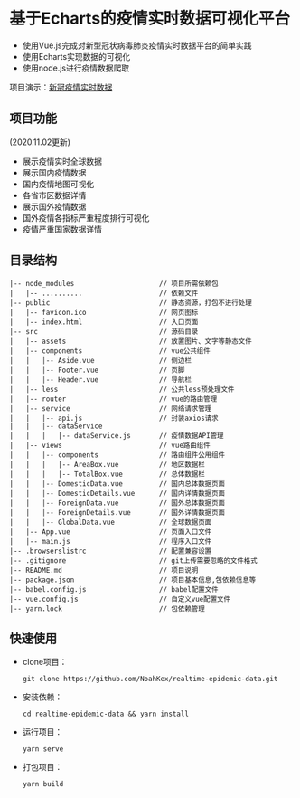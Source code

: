 # 基于Echarts的疫情实时数据可视化平台
+ 使用Vue.js完成对新型冠状病毒肺炎疫情实时数据平台的简单实践
+ 使用Echarts实现数据的可视化
+ 使用node.js进行疫情数据爬取

项目演示：[新冠疫情实时数据](http://47.100.36.240:8080/)

## 项目功能
(2020.11.02更新)
+ 展示疫情实时全球数据
+ 展示国内疫情数据
+ 国内疫情地图可视化
+ 各省市区数据详情
+ 展示国外疫情数据
+ 国外疫情各指标严重程度排行可视化
+ 疫情严重国家数据详情

## 目录结构
```
|-- node_modules                     // 项目所需依赖包
|   |-- ..........                   // 依赖文件
|-- public                           // 静态资源，打包不进行处理
|   |-- favicon.ico                  // 网页图标
|   |-- index.html                   // 入口页面
|-- src                              // 源码目录
|   |-- assets                       // 放置图片、文字等静态文件
|   |-- components                   // vue公共组件
|   |   |-- Aside.vue                // 侧边栏
|   |   |-- Footer.vue               // 页脚
|   |   |-- Header.vue               // 导航栏
|   |-- less                         // 公共less预处理文件
|   |-- router                       // vue的路由管理
|   |-- service                      // 网络请求管理
|   |   |-- api.js                   // 封装axios请求
|   |   |-- dataService              
|   |   |   |-- dataService.js       // 疫情数据API管理
|   |-- views                        // vue路由组件
|   |   |-- components               // 路由组件公用组件
|   |   |   |-- AreaBox.vue          // 地区数据栏
|   |   |   |-- TotalBox.vue         // 总体数据栏
|   |   |-- DomesticData.vue         // 国内总体数据页面
|   |   |-- DomesticDetails.vue      // 国内详情数据页面
|   |   |-- ForeignData.vue          // 国外总体数据页面
|   |   |-- ForeignDetails.vue       // 国外详情数据页面
|   |   |-- GlobalData.vue           // 全球数据页面
|   |-- App.vue                      // 页面入口文件
|   |-- main.js                      // 程序入口文件
|-- .browserslistrc                  // 配置兼容设置
|-- .gitignore                       // git上传需要忽略的文件格式
|-- README.md                        // 项目说明
|-- package.json                     // 项目基本信息,包依赖信息等
|-- babel.config.js                  // babel配置文件
|-- vue.config.js                    // 自定义vue配置文件
|-- yarn.lock                        // 包依赖管理
```

## 快速使用

+ clone项目：
  ```
  git clone https://github.com/NoahKex/realtime-epidemic-data.git
  ```
+ 安装依赖：
  ```
  cd realtime-epidemic-data && yarn install
  ```
+ 运行项目：
  ```
  yarn serve
  ```
+ 打包项目：
  ```
  yarn build
  ```
